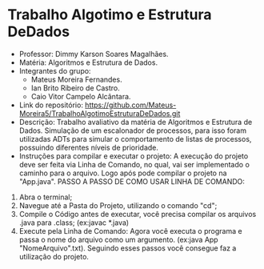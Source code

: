 # Trabalho Algotimo e Estrutura DeDados
- Professor: Dimmy Karson Soares Magalhães.
- Matéria: Algoritmos e Estrutura de Dados.
- Integrantes do grupo:
  - Mateus Moreira Fernandes.
  - Ian Brito Ribeiro de Castro.
  - Caio Vitor Campelo Alcântara.
- Link do repositório: https://github.com/Mateus-Moreira5/TrabalhoAlgotimoEstruturaDeDados.git
- Descrição: Trabalho avaliativo da matéria de Algoritmos e Estrutura de Dados. Simulação de um escalonador de processos, para isso foram utilizadas ADTs para simular o comportamento de listas de processos, possuindo diferentes níveis de prioridade.
- Instruções para compilar e executar o projeto:
A execução do projeto deve ser feita via Linha de Comando, no qual, vai ser implementado o caminho para o arquivo. Logo após pode compilar o projeto na "App.java".
PASSO A PASSO DE COMO USAR LINHA DE COMANDO:
 1. Abra o terminal;
 2. Navegue até a Pasta do Projeto, utilizando o comando "cd";
 3. Compile o Código antes de executar, você precisa compilar os arquivos .java para .class; (ex:javac *.java)
 4. Execute pela Linha de Comando: Agora você executa o programa e passa o nome do arquivo como um argumento. (ex:java App "NomeArquivo".txt).
Seguindo esses passos você consegue faz a utilização do projeto.